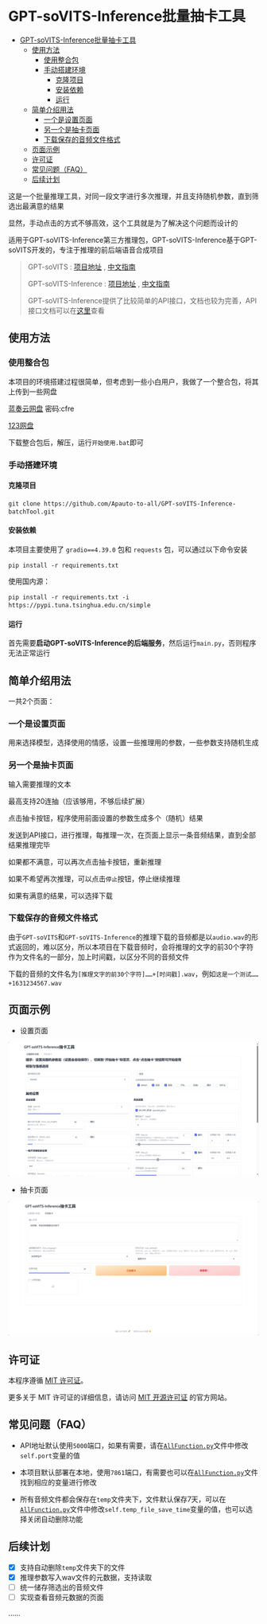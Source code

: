 # GPT-soVITS-Inference批量抽卡工具

- [GPT-soVITS-Inference批量抽卡工具](#gpt-sovits-inference批量抽卡工具)
  - [使用方法](#使用方法)
    - [使用整合包](#使用整合包)
    - [手动搭建环境](#手动搭建环境)
      - [克隆项目](#克隆项目)
      - [安装依赖](#安装依赖)
      - [运行](#运行)
  - [简单介绍用法](#简单介绍用法)
    - [一个是设置页面](#一个是设置页面)
    - [另一个是抽卡页面](#另一个是抽卡页面)
    - [下载保存的音频文件格式](#下载保存的音频文件格式)
  - [页面示例](#页面示例)
  - [许可证](#许可证)
  - [常见问题（FAQ）](#常见问题faq)
  - [后续计划](#后续计划)

这是一个批量推理工具，对同一段文字进行多次推理，并且支持随机参数，直到筛选出最满意的结果

显然，手动点击的方式不够高效，这个工具就是为了解决这个问题而设计的

适用于GPT-soVITS-Inference第三方推理包，GPT-soVITS-Inference基于GPT-soVITS开发的，专注于推理的前后端语音合成项目

> GPT-soVITS : [项目地址](https://github.com/RVC-Boss/GPT-SoVITS) , [中文指南](https://www.yuque.com/baicaigongchang1145haoyuangong/ib3g1e)
>
> GPT-soVITS-Inference : [项目地址](https://github.com/X-T-E-R/GPT-SoVITS-Inference) , [中文指南](https://www.yuque.com/xter/zibxlp)
>
> GPT-soVITS-Inference提供了比较简单的API接口，文档也较为完善，API接口文档可以在[这里](https://www.yuque.com/xter/zibxlp/knu8p82lb5ipufqy)查看

## 使用方法

### 使用整合包

本项目的环境搭建过程很简单，但考虑到一些小白用户，我做了一个整合包，将其上传到一些网盘

[蓝奏云网盘](https://wwo.lanzoub.com/b00mon47vi) 密码:cfre

[123网盘](https://www.123pan.com/s/y2I2jv-yLmU3.html)

下载整合包后，解压，运行`开始使用.bat`即可

### 手动搭建环境

#### 克隆项目

```shell
git clone https://github.com/Apauto-to-all/GPT-soVITS-Inference-batchTool.git
```

#### 安装依赖

本项目主要使用了 `gradio==4.39.0` 包和 `requests` 包，可以通过以下命令安装

```shell
pip install -r requirements.txt
```

使用国内源：

```shell
pip install -r requirements.txt -i https://pypi.tuna.tsinghua.edu.cn/simple
```

#### 运行

首先需要**启动GPT-soVITS-Inference的后端服务**，然后运行`main.py`，否则程序无法正常运行

## 简单介绍用法

一共2个页面：

### 一个是设置页面

用来选择模型，选择使用的情感，设置一些推理用的参数，一些参数支持随机生成

### 另一个是抽卡页面

输入需要推理的文本

最高支持20连抽（应该够用，不够后续扩展）

点击抽卡按钮，程序使用前面设置的参数生成多个（随机）结果

发送到API接口，进行推理，每推理一次，在页面上显示一条音频结果，直到全部结果推理完毕

如果都不满意，可以再次点击抽卡按钮，重新推理

如果不希望再次推理，可以点击`停止`按钮，停止继续推理

如果有满意的结果，可以选择下载

### 下载保存的音频文件格式

由于`GPT-soVITS`和`GPT-soVITS-Inference`的推理下载的音频都是以`audio.wav`的形式返回的，难以区分，所以本项目在下载音频时，会将推理的文字的前30个字符作为文件名的一部分，加上时间戳，以区分不同的音频文件

下载的音频的文件名为`[推理文字的前30个字符]……+[时间戳].wav`，例如`这是一个测试……+1631234567.wav`

## 页面示例

- 设置页面

![alt text](/show/image.png)

- 抽卡页面

![alt text](/show/image-1.png)

## 许可证

本程序遵循 [MIT 许可证](https://opensource.org/license/mit/)。

更多关于 MIT 许可证的详细信息，请访问 [MIT 开源许可证](https://opensource.org/license/mit/) 的官方网站。

## 常见问题（FAQ）

- API地址默认使用`5000`端口，如果有需要，请在[`AllFunction.py`](AllFunction.py)文件中修改`self.port`变量的值

- 本项目默认部署在本地，使用`7861`端口，有需要也可以在[`AllFunction.py`](AllFunction.py)文件找到相应的变量进行修改

- 所有音频文件都会保存在`temp`文件夹下，文件默认保存7天，可以在[`AllFunction.py`](AllFunction.py)文件中修改`self.temp_file_save_time`变量的值，也可以选择关闭自动删除功能

## 后续计划

- [x] 支持自动删除`temp`文件夹下的文件
- [x] 推理参数写入wav文件的元数据，支持读取
- [ ] 统一储存筛选出的音频文件
- [ ] 实现查看音频元数据的页面

……
